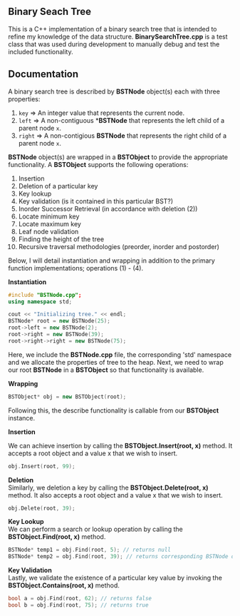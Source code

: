 ##  Binary Seach Tree
This is a C++ implementation of a binary search tree that is intended to refine my
knowledge of the data structure. **BinarySearchTree.cpp** is a test class that
was used during development to manually debug and test the included functionality.

## Documentation  
A binary search tree is described by **BSTNode** object(s) each with three properties:  

  1. ```key``` => An integer value that represents the current node.  
  2. ```left``` => A non-contiguous ***BSTNode** that represents the left child of a parent node ```x```.  
  3. ```right``` => A non-contigious **BSTNode** that represents the right child of a parent node ```x```.  
  
 **BSTNode** object(s) are wrapped in a **BSTObject** to provide the appropriate functionality. A **BSTObject**
 supports the following operations:
 
  1. Insertion
  2. Deletion of a particular key
  3. Key lookup
  4. Key validation (is it contained in this particular BST?)
  5. Inorder Successor Retrieval (in accordance with deletion (2))
  6. Locate minimum key 
  7. Locate maximum key
  8. Leaf node validation
  9. Finding the height of the tree
  10. Recursive traversal methodologies (preorder, inorder and postorder)

Below, I will detail instantiation and wrapping in addition to the primary function implementations; operations (1) - (4).  

**Instantiation**  

```c++
#include "BSTNode.cpp";
using namespace std;

cout << "Initializing tree." << endl;
BSTNode* root = new BSTNode(25);
root->left = new BSTNode(2);
root->right = new BSTNode(39);
root->right->right = new BSTNode(75);
```

Here, we include the **BSTNode.cpp** file, the corresponding 'std' namespace and we allocate the properties of tree to the heap.
Next, we need to wrap our root **BSTNode** in a **BSTObject** so that functionality is available.

**Wrapping**  

```c++
BSTObject* obj = new BSTObject(root);
```
Following this, the describe functionality is callable from our **BSTObject** instance.

**Insertion**  

We can achieve insertion by calling the **BSTObject.Insert(root, x)** method. It accepts a root object and a value x that we wish to insert.

```c++
obj.Insert(root, 99);
```

**Deletion**  
Similarly, we deletion a key by calling the **BSTObject.Delete(root, x)** method. It also accepts a root object and a value x that we wish to insert.

```c++
obj.Delete(root, 39);
```

**Key Lookup**  
We can perform a search or lookup operation by calling the **BSTObject.Find(root, x)** method.

```c++
BSTNode* temp1 = obj.Find(root, 5); // returns null
BSTNode* temp2 = obj.Find(root, 39); // returns corresponding BSTNode object
```

**Key Validation**  
Lastly, we validate the existence of a particular key value by invoking the **BSTObject.Contains(root, x)** method.

```c++
bool a = obj.Find(root, 62); // returns false
bool b = obj.Find(root, 75); // returns true
```
